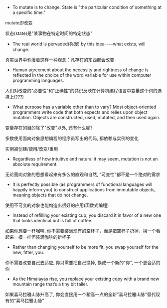 + To mutate is to change. State is "the particular condition of something at a specific time."

mutate即改变

状态(state)是"某事物在特定时间的特定状态"

+ The real world is pervaded(弥漫) by this idea--—what exists, will change.

真实世界中弥漫着这样一种观念：凡存在的东西都会改变

+ Human agreement about the necessity and rightness of change is reflected in the choice of the word variable for use within computer programming languages.

人们对改变的"必要性"和"正确性"的共识反映在计算机编程语言中变量这个词的选择上(???)

+ What purpose has a variable other than to vary? Most object-oriented programmers write code that both expects and relies upon object mutation. Objects are constructed, used, mutated, and then used again.

变量存在的目的除了"改变"以外, 还有什么呢?

多数使用面向对象思想编程的程序员写出的代码, 都依赖与实例的变化

实例被创建/使用/改变/重用

+ Regardless of how intuitive and natural it may seem, mutation is not an absolute requirement.

无论面向对象的思想看起来有多么的直观和自然, "可变性"都不是一个绝对的需求

+ It is perfectly possible (as programmers of functional languages will happily inform you) to construct applications from immutable objects, meaning objects that do not change.

使用不可变的对象也能构造出很好的应用(函数式编程)

+ Instead of refilling your existing cup, you discard it in favor of a new one that looks identical but is full of coffee.

如果你想要一杯咖啡, 你不需要装满现有的空杯子，而是把空杯子扔掉，换一个看起来一模一样但装满咖啡的新杯子

+ Rather than changing yourself to be more fit, you swap yourself for the new, fitter, you.

你不需要改变自己去适应, 你只需要把自己换掉, 换成一个新的"你", 一个更合适的你

+ As the Himalayas rise, you replace your existing copy with a brand new mountain range that’s a tiny bit taller.

如果喜马拉雅山脉升高了, 你会直接用一个稍高一点的全新"喜马拉雅山脉"替代现有的"喜马拉雅山脉"
